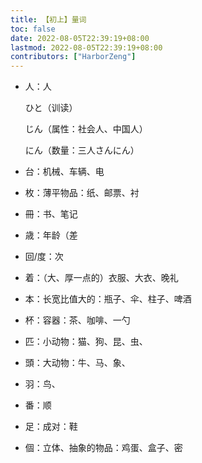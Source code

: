 ```yaml
---
title: 【初上】量词
toc: false
date: 2022-08-05T22:39:19+08:00
lastmod: 2022-08-05T22:39:19+08:00
contributors: ["HarborZeng"]
---
```


- 人：人

   ひと（训读）

   じん（属性：社会人、中国人）

   にん（数量：三人さんにん）

- 台：机械、车辆、电

- 枚：薄平物品：纸、邮票、衬

- 冊：书、笔记

- 歳：年龄（差

- 回/度：次

- 着：（大、厚一点的）衣服、大衣、晚礼

- 本：长宽比值大的：瓶子、伞、柱子、啤酒

- 杯：容器：茶、咖啡、一勺

- 匹：小动物：猫、狗、昆、虫、

- 頭：大动物：牛、马、象、

- 羽：鸟、

- 番：顺

- 足：成对：鞋

- 個：立体、抽象的物品：鸡蛋、盒子、密

